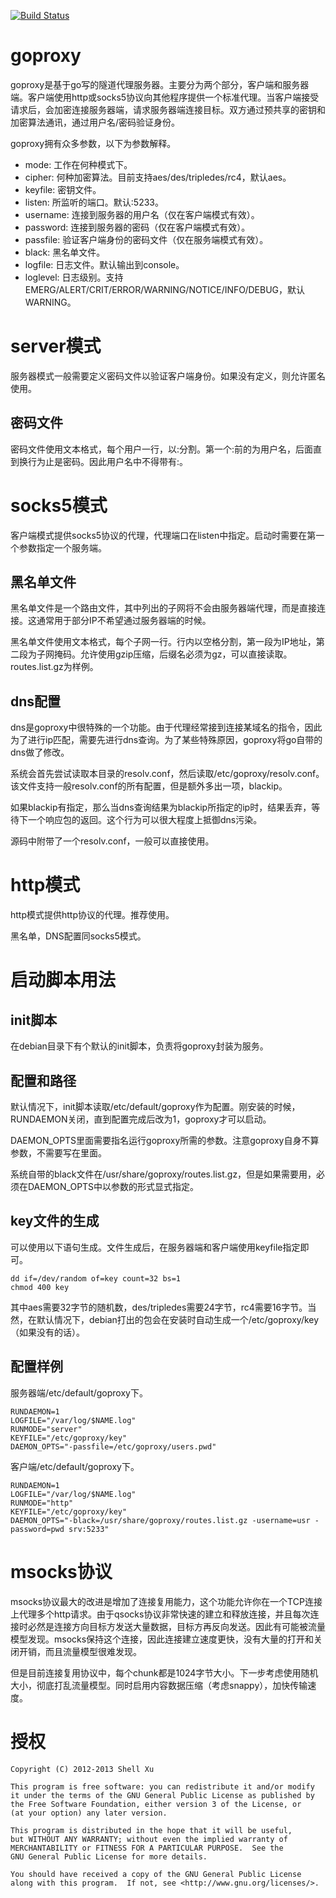 [![Build Status](https://travis-ci.org/shell909090/goproxy.png?branch=master)](https://travis-ci.org/shell909090/goproxy)

# goproxy #

goproxy是基于go写的隧道代理服务器。主要分为两个部分，客户端和服务器端。客户端使用http或socks5协议向其他程序提供一个标准代理。当客户端接受请求后，会加密连接服务器端，请求服务器端连接目标。双方通过预共享的密钥和加密算法通讯，通过用户名/密码验证身份。

goproxy拥有众多参数，以下为参数解释。

* mode: 工作在何种模式下。
* cipher: 何种加密算法。目前支持aes/des/tripledes/rc4，默认aes。
* keyfile: 密钥文件。
* listen: 所监听的端口。默认:5233。
* username: 连接到服务器的用户名（仅在客户端模式有效）。
* password: 连接到服务器的密码（仅在客户端模式有效）。
* passfile: 验证客户端身份的密码文件（仅在服务端模式有效）。
* black: 黑名单文件。
* logfile: 日志文件。默认输出到console。
* loglevel: 日志级别。支持EMERG/ALERT/CRIT/ERROR/WARNING/NOTICE/INFO/DEBUG，默认WARNING。

# server模式 #

服务器模式一般需要定义密码文件以验证客户端身份。如果没有定义，则允许匿名使用。

## 密码文件 ##

密码文件使用文本格式，每个用户一行，以:分割。第一个:前的为用户名，后面直到换行为止是密码。因此用户名中不得带有:。

# socks5模式 #

客户端模式提供socks5协议的代理，代理端口在listen中指定。启动时需要在第一个参数指定一个服务端。

## 黑名单文件 ##

黑名单文件是一个路由文件，其中列出的子网将不会由服务器端代理，而是直接连接。这通常用于部分IP不希望通过服务器端的时候。

黑名单文件使用文本格式，每个子网一行。行内以空格分割，第一段为IP地址，第二段为子网掩码。允许使用gzip压缩，后缀名必须为gz，可以直接读取。routes.list.gz为样例。

## dns配置 ##

dns是goproxy中很特殊的一个功能。由于代理经常接到连接某域名的指令，因此为了进行ip匹配，需要先进行dns查询。为了某些特殊原因，goproxy将go自带的dns做了修改。

系统会首先尝试读取本目录的resolv.conf，然后读取/etc/goproxy/resolv.conf。该文件支持一般resolv.conf的所有配置，但是额外多出一项，blackip。

如果blackip有指定，那么当dns查询结果为blackip所指定的ip时，结果丢弃，等待下一个响应包的返回。这个行为可以很大程度上抵御dns污染。

源码中附带了一个resolv.conf，一般可以直接使用。

# http模式 #

http模式提供http协议的代理。推荐使用。

黑名单，DNS配置同socks5模式。

# 启动脚本用法 #

## init脚本 ##

在debian目录下有个默认的init脚本，负责将goproxy封装为服务。

## 配置和路径 ##

默认情况下，init脚本读取/etc/default/goproxy作为配置。刚安装的时候，RUNDAEMON关闭，直到配置完成后改为1，goproxy才可以启动。

DAEMON_OPTS里面需要指名运行goproxy所需的参数。注意goproxy自身不算参数，不需要写在里面。

系统自带的black文件在/usr/share/goproxy/routes.list.gz，但是如果需要用，必须在DAEMON_OPTS中以参数的形式显式指定。

## key文件的生成 ##

可以使用以下语句生成。文件生成后，在服务器端和客户端使用keyfile指定即可。

	dd if=/dev/random of=key count=32 bs=1
	chmod 400 key

其中aes需要32字节的随机数，des/tripledes需要24字节，rc4需要16字节。当然，在默认情况下，debian打出的包会在安装时自动生成一个/etc/goproxy/key（如果没有的话）。

## 配置样例 ##

服务器端/etc/default/goproxy下。

	RUNDAEMON=1
	LOGFILE="/var/log/$NAME.log"
	RUNMODE="server"
	KEYFILE="/etc/goproxy/key"
	DAEMON_OPTS="-passfile=/etc/goproxy/users.pwd"

客户端/etc/default/goproxy下。

	RUNDAEMON=1
	LOGFILE="/var/log/$NAME.log"
	RUNMODE="http"
	KEYFILE="/etc/goproxy/key"
	DAEMON_OPTS="-black=/usr/share/goproxy/routes.list.gz -username=usr -password=pwd srv:5233"

# msocks协议 #

msocks协议最大的改进是增加了连接复用能力，这个功能允许你在一个TCP连接上代理多个http请求。由于qsocks协议非常快速的建立和释放连接，并且每次连接时必然是连接方向目标方发送大量数据，目标方再反向发送。因此有可能被流量模型发现。msocks保持这个连接，因此连接建立速度更快，没有大量的打开和关闭开销，而且流量模型很难发现。

但是目前连接复用协议中，每个chunk都是1024字节大小。下一步考虑使用随机大小，彻底打乱流量模型。同时启用内容数据压缩（考虑snappy），加快传输速度。

# 授权 #

    Copyright (C) 2012-2013 Shell Xu

    This program is free software: you can redistribute it and/or modify
    it under the terms of the GNU General Public License as published by
    the Free Software Foundation, either version 3 of the License, or
    (at your option) any later version.

    This program is distributed in the hope that it will be useful,
    but WITHOUT ANY WARRANTY; without even the implied warranty of
    MERCHANTABILITY or FITNESS FOR A PARTICULAR PURPOSE.  See the
    GNU General Public License for more details.

    You should have received a copy of the GNU General Public License
    along with this program.  If not, see <http://www.gnu.org/licenses/>.

